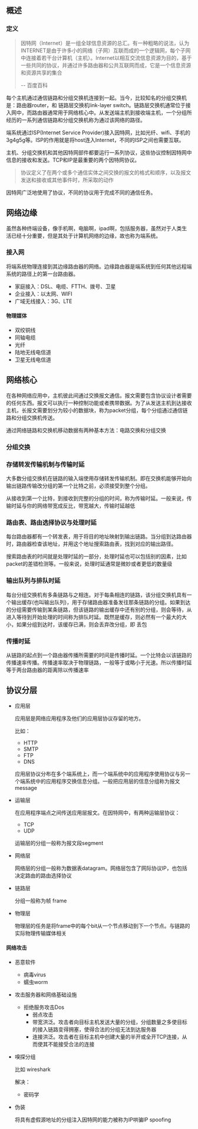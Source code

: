 ## 概述

### 定义

> 因特网（Internet）是一组全球信息资源的总汇。有一种粗略的说法，认为INTERNET是由于许多小的网络（子网）互联而成的一个逻辑网，每个子网中连接着若干台计算机（主机）。Internet以相互交流信息资源为目的，基于一些共同的协议，并通过许多路由器和公共互联网而成，它是一个信息资源和资源共享的集合
>
> -- 百度百科

每个主机通过通信链路和分组交换机连接到一起。当今，比较知名的分组交换机是：路由器router，和 链路层交换机link-layer switch。链路层交换机通常位于接入网中，而路由器通常用于网络核心中。从发送端主机到接收端主机，一个分组所经历的一系列通信链路和分组交换机称为通过该网络的路径。

端系统通过ISP(Internet Service Provider)接入因特网，比如光纤、wifi、手机的3g4g5g等。ISP的作用就是将host连入Internet，不同的ISP之间也需要互联。

主机、分组交换机和其他因特网部件都要运行一系列协议，这些协议控制因特网中信息的接收和发送。TCP和IP是最重要的两个因特网协议。

> 协议定义了在两个或多个通信实体之间交换的报文的格式和顺序，以及报文发送和接收或其他事件时，所采取的动作

因特网广泛地使用了协议，不同的协议用于完成不同的通信任务。

## 网络边缘

虽然各种终端设备，像手机啊，电脑啊，ipad啊，包括服务器，虽然对于人类生活已经十分重要，但是其处于计算机网络的边缘，故也称为端系统。

### 接入网

将端系统物理连接到其边缘路由器的网络。边缘路由器是端系统到任何其他远程端系统的路径上的第一台路由器。

* 家庭接入：DSL、电缆、FTTH、拨号、卫星
* 企业接入：以太网、WIFI
* 广域无线接入：3G、LTE

#### 物理媒体

* 双绞铜线
* 同轴电缆
* 光纤
* 陆地无线电信道
* 卫星无线电信道

## 网络核心

在各种网络应用中，主机彼此间通过交换报文通信。报文需要包含协议设计者需要的任何东西。报文可以执行一种控制功能或者携带数据。为了从发送主机到达接收主机，长报文需要划分为较小的数据块，称为packet分组，每个分组通过通信链路和分组交换机传送。

通过网络链路和交换机移动数据有两种基本方法：电路交换和分组交换

### 分组交换

### 存储转发传输机制与传输时延

大多数分组交换机在链路的输入端使用存储转发传输机制。即在交换机能够开始向输出链路传输改分组的第一个比特之前，必须接受到整个分组。

从接收到第一个比特，到接收到完整的分组的时间，称为传输时延。一般来说，传输时延与你的网络带宽成反比，带宽越大，传输时延越低

### 路由表、路由选择协议与处理时延

每台路由器都有一个转发表，用于将目的地址映射到输出链路。当分组到达路由器时，路由器检查该地址，并用这个地址搜索路由表，找到对应的输出路径。

搜索路由表的时间就是处理时延的一部分，处理时延也可以包括别的因素，比如packet的差错检测等。一般来说，处理时延通常是微妙或者更低的数量级

### 输出队列与排队时延

每台分组交换机有多条链路与之相连。对于每条相连的链路，该分组交换机具有一个输出缓存(也叫输出队列)，用于存储路由器准备发往那条链路的分组。如果到达的分组需要传输到某条链路，但该链路的输出缓存中还有别的分组，则会等待，从进入等待到开始处理的时间称为排队时延。既然是缓存，则必然有一个最大的大小，如果分组到达时，该缓存已满，则会丢弃改分组，即 丢包

### 传播时延

从链路的起点到一个路由器传播所需要的时间是传播时延。一个比特会以该链路的传播速率传播。传播速率取决于物理链路，一般等于或略小于光速。所以传播时延等于两台路由器的距离除以传播速率

## 协议分层

* 应用层

  应用层是网络应用程序及他们的应用层协议存留的地方。

  比如：

  * HTTP
  * SMTP
  * FTP
  * DNS

  应用层协议分布在多个端系统上，而一个端系统中的应用程序使用协议与另一个端系统中的应用程序交换信息分组。一般把应用层的信息分组称为报文message

* 运输层

  在应用程序端点之间传送应用层报文。在因特网中，有两种运输层协议：

  * TCP
  * UDP

  运输层的分组一般称为报文段segment

* 网络层

  网络层的分组一般称为数据表datagram。网络层包含了网际协议IP，也包括决定路由的路由选择协议

* 链路层

  分组一般称为帧 frame

* 物理层

  物理层的任务是将frame中的每个bit从一个节点移动到下一个节点。与链路的实际物理传输媒体相关

#### 网络攻击

* 恶意软件
  * 病毒virus
  * 蠕虫worm

* 攻击服务器和网络基础设施
  * 拒绝服务攻击Dos
    * 弱点攻击
    * 带宽洪泛。攻击者向目标主机发送大量的分组，分组数量之多使目标的接入链路变得拥塞，使得合法的分组无法到达服务器
    * 连接洪泛。攻击者在目标主机中创建大量的半开或全开TCP连接，从而使其不能接受合法的连接

* 嗅探分组

  比如 wireshark

  解决：

  * 密码学

* 伪装

  将具有虚假源地址的分组注入因特网的能力被称为IP哄骗IP spoofing